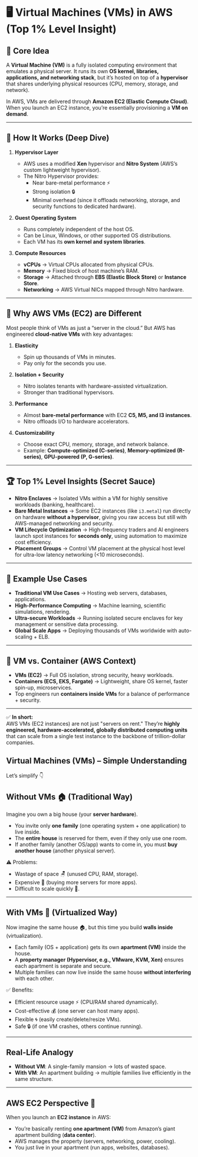 # 🖥️ Virtual Machines (VMs) in AWS (Top 1% Level Insight)

## 🔑 Core Idea

A **Virtual Machine (VM)** is a fully isolated computing environment that emulates a physical server. It runs its own **OS kernel, libraries, applications, and networking stack**, but it’s hosted on top of a **hypervisor** that shares underlying physical resources (CPU, memory, storage, and network).

In AWS, VMs are delivered through **Amazon EC2 (Elastic Compute Cloud)**. When you launch an EC2 instance, you’re essentially provisioning a **VM on demand**.

---

## 🧠 How It Works (Deep Dive)

1. **Hypervisor Layer**

   - AWS uses a modified **Xen** hypervisor and **Nitro System** (AWS’s custom lightweight hypervisor).
   - The Nitro Hypervisor provides:
     - Near bare-metal performance ⚡
     - Strong isolation 🔒
     - Minimal overhead (since it offloads networking, storage, and security functions to dedicated hardware).

2. **Guest Operating System**

   - Runs completely independent of the host OS.
   - Can be Linux, Windows, or other supported OS distributions.
   - Each VM has its **own kernel and system libraries**.

3. **Compute Resources**
   - **vCPUs** → Virtual CPUs allocated from physical CPUs.
   - **Memory** → Fixed block of host machine’s RAM.
   - **Storage** → Attached through **EBS (Elastic Block Store)** or **Instance Store**.
   - **Networking** → AWS Virtual NICs mapped through Nitro hardware.

---

## 🚀 Why AWS VMs (EC2) are Different

Most people think of VMs as just a “server in the cloud.” But AWS has engineered **cloud-native VMs** with key advantages:

1. **Elasticity**

   - Spin up thousands of VMs in minutes.
   - Pay only for the seconds you use.

2. **Isolation + Security**

   - Nitro isolates tenants with hardware-assisted virtualization.
   - Stronger than traditional hypervisors.

3. **Performance**

   - Almost **bare-metal performance** with EC2 **C5, M5, and I3 instances**.
   - Nitro offloads I/O to hardware accelerators.

4. **Customizability**
   - Choose exact CPU, memory, storage, and network balance.
   - Example: **Compute-optimized (C-series)**, **Memory-optimized (R-series)**, **GPU-powered (P, G-series)**.

---

## 🏆 Top 1% Level Insights (Secret Sauce)

- **Nitro Enclaves** → Isolated VMs within a VM for highly sensitive workloads (banking, healthcare).
- **Bare Metal Instances** → Some EC2 instances (like `i3.metal`) run directly on hardware **without a hypervisor**, giving you raw access but still with AWS-managed networking and security.
- **VM Lifecycle Optimization** → High-frequency traders and AI engineers launch spot instances for **seconds only**, using automation to maximize cost efficiency.
- **Placement Groups** → Control VM placement at the physical host level for ultra-low latency networking (<10 microseconds).

---

## 📌 Example Use Cases

- **Traditional VM Use Cases** → Hosting web servers, databases, applications.
- **High-Performance Computing** → Machine learning, scientific simulations, rendering.
- **Ultra-secure Workloads** → Running isolated secure enclaves for key management or sensitive data processing.
- **Global Scale Apps** → Deploying thousands of VMs worldwide with auto-scaling + ELB.

---

## 🧩 VM vs. Container (AWS Context)

- **VMs (EC2)** → Full OS isolation, strong security, heavy workloads.
- **Containers (ECS, EKS, Fargate)** → Lightweight, share OS kernel, faster spin-up, microservices.
- Top engineers run **containers inside VMs** for a balance of performance + security.

---

✅ **In short:**  
AWS VMs (EC2 instances) are not just "servers on rent." They’re **highly engineered, hardware-accelerated, globally distributed computing units** that can scale from a single test instance to the backbone of trillion-dollar companies.

## Virtual Machines (VMs) – Simple Understanding

Let’s simplify 👇

## Without VMs 🏠 (Traditional Way)

Imagine you own a big house (your **server hardware**).

- You invite only **one family** (one operating system + one application) to live inside.
- The **entire house** is reserved for them, even if they only use one room.
- If another family (another OS/app) wants to come in, you must **buy another house** (another physical server).

⚠️ Problems:

- Wastage of space 🪑 (unused CPU, RAM, storage).
- Expensive 💸 (buying more servers for more apps).
- Difficult to scale quickly 🐌.

---

## With VMs 🏢 (Virtualized Way)

Now imagine the same house 🏠, but this time you build **walls inside** (virtualization).

- Each family (OS + application) gets its own **apartment (VM)** inside the house.
- A **property manager (Hypervisor, e.g., VMware, KVM, Xen)** ensures each apartment is separate and secure.
- Multiple families can now live inside the same house **without interfering** with each other.

✅ Benefits:

- Efficient resource usage ⚡ (CPU/RAM shared dynamically).
- Cost-effective 💰 (one server can host many apps).
- Flexible 🌀 (easily create/delete/resize VMs).
- Safe 🔒 (if one VM crashes, others continue running).

---

## Real-Life Analogy

- **Without VM**: A single-family mansion → lots of wasted space.
- **With VM**: An apartment building → multiple families live efficiently in the same structure.

---

## AWS EC2 Perspective 🚀

When you launch an **EC2 instance** in AWS:

- You’re basically renting **one apartment (VM)** from Amazon’s giant apartment building (**data center**).
- AWS manages the property (servers, networking, power, cooling).
- You just live in your apartment (run apps, websites, databases).
